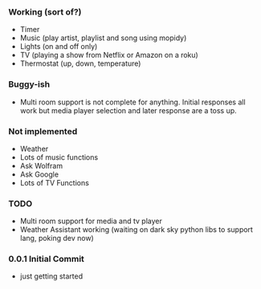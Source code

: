 
### Working (sort of?)
- Timer
- Music (play artist, playlist and song using mopidy)
- Lights (on and off only)
- TV (playing a show from Netflix or Amazon on a roku)
- Thermostat (up, down, temperature)

### Buggy-ish
- Multi room support is not complete for anything. Initial responses all work but media player 
  selection and later response are a toss up.

### Not implemented
- Weather
- Lots of music functions
- Ask Wolfram
- Ask Google
- Lots of TV Functions

### TODO
- Multi room support for media and tv player
- Weather Assistant working (waiting on dark sky python libs to support lang, poking dev now)

### 0.0.1 Initial Commit
- just getting started
